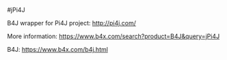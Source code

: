 #jPi4J

B4J wrapper for Pi4J project: http://pi4j.com/

More information: https://www.b4x.com/search?product=B4J&query=jPi4J

B4J: https://www.b4x.com/b4j.html